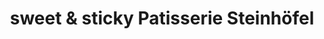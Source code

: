 ---
title: "sweet & sticky Patisserie Steinhöfel"
url: /koenigswinter/sweet-und-sticky-patisserie-steinhoefel/
shop: Konditorei
---
